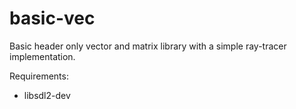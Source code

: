 # basic-vec
Basic header only vector and matrix library with a simple ray-tracer implementation.

Requirements:
- libsdl2-dev
